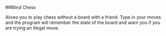 ##Blind Chess

Alows you to play chess without a board with a friend.
Type in your moves and the program will remember the state of the board and warn you if you are trying an illegal move.